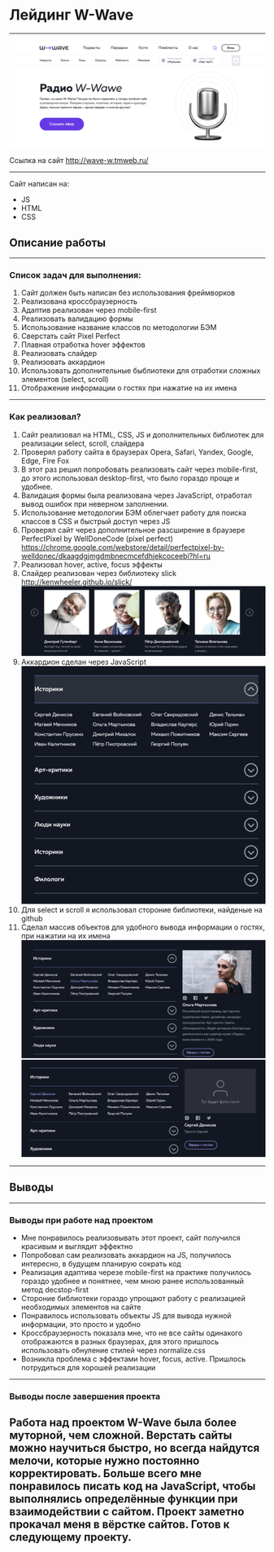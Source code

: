 # Лейдинг W-Wave

---

![Главная страница сайта](./img/readme/1.png)

Ссылка на сайт http://wave-w.tmweb.ru/

---

Сайт написан на:
* JS
* HTML
* CSS

## Описание работы

---

### Список задач для выполнения:


1. Сайт должен быть написан без использования фреймворков
2. Реализована кроссбраузерность
3. Адаптив реализован через mobile-first
4. Реализовать валидацию формы
5. Использование название классов по методологии БЭМ
6. Сверстать сайт Pixel Perfect
7. Плавная отработка hover эффектов
8. Реализовать слайдер
9. Реализовать аккардион
10. Использовать дополнительные быблиотеки для отработки сложных элементов (select, scroll)
11. Отображение информации о гостях при нажатие на их имена
---
### Как реализовал?
1. Сайт реализовал на HTML, CSS, JS и дополнительных библиотек для реализации
select, scroll, слайдера
2. Проверял работу сайта в браузерах Opera, Safari, Yandex, Google, Edge, Fire Fox
3. В этот раз решил попробовать реализовать сайт через mobile-first, до этого использовал desktop-first,
что было гораздо проще и удобнее.
4. Валидация формы была реализована через JavaScript, отработал вывод ошибок 
при неверном заполнении.
5. Использование методологии БЭМ облегчает работу для поиска классов в CSS и быстрый 
доступ через JS
6. Проверял сайт через дополнительное разсширение в браузере PerfectPixel by WellDoneCode (pixel perfect)
https://chrome.google.com/webstore/detail/perfectpixel-by-welldonec/dkaagdgjmgdmbnecmcefdhjekcoceebi?hl=ru
7. Реализовал hover, active, focus эффекты
8. Слайдер реализован через библиотеку slick http://kenwheeler.github.io/slick/
   ![Главная страница сайта](./img/readme/3.png)
9. Аккардион сделан через JavaScript
   ![Главная страница сайта](./img/readme/4.png)
10. Для select и scroll я использовал стороние библиотеки, найденые на github
11. Сделал массив объектов для удобного вывода информации о гостях, при нажатии на их имена
    ![Главная страница сайта](./img/readme/5.png)
    ![Главная страница сайта](./img/readme/6.png)

---
## Выводы

---
### Выводы при работе над проектом 

* Мне понравилось реализовывать этот проект, сайт получился красивым и выглядит эффектно
* Попробовал сам реализовать аккардион на JS, получилось интересно, в будущем планирую сократь код
* Реализация адаптива черезе mobile-first на практике получилось гораздо удобнее и понятнее,
чем  мною ранее использованный метод decstop-first
* Стороние библиотеки гораздо упрощают работу с реализацией необходимых элементов на сайте
* Понравилось использовать объекты JS для вывода нужной информации, это просто и удобно
* Кроссбраузерность показала мне, что не все сайты одинакого отображаются в разных браузерах,
для этого пришлось использовать обнуление стилей через normalize.css
* Возникла проблема с эффектами hover, focus, active. Пришлось потрудиться для хорошей реализации

---
### Выводы после завершения проекта

Работа над проектом W-Wave была более муторной, чем сложной. Верстать сайты можно научиться быстро,
но всегда найдутся мелочи, которые нужно постоянно корректировать. Больше всего мне понравилось 
писать код на JavaScript, чтобы выполнялись определённые функции при взаимодействии с сайтом.
Проект заметно прокачал меня в вёрстке сайтов. Готов к следующему проекту.
---



